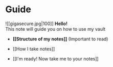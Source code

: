 # Guide
![[gigasecure.jpg|100]]
**Hello!**  
This note will guide you on how to use my vault
- **[[Structure of my notes]]** (Important to read)
- [[How I take notes]]

- [[I'm ready! Now take me to your notes]]
